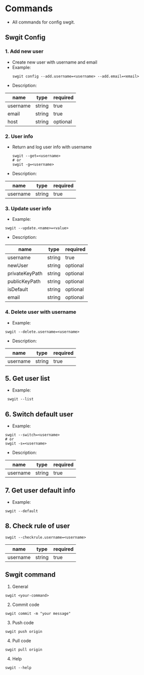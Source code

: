 # Commands
- All commands for config swgit.

## Swgit Config
### 1. Add new user
- Create new user with username and email
- Example:
    ```
    swgit config --add.username=<username> --add.email=<email>
    ```
- Description:

|name   |type  | required  |
|---|---|---|
| username  |string|true   |
| email | string  | true  |
|  host | string  | optional  |

### 2. User info
- Return and log user info with username

    ```
    swgit --get=<username>
    # or
    swgit -g=<username>
    ```
- Description:

|name   |type  | required  |
|---|---|---|
| username  |string|true   |

### 3. Update user info
- Example:
```
swgit --update.<name>=<value>
```
- Description:

|name   |type  | required  |
|---|---|---|
| username  |string|true   |
| newUser  |string|optional   |
| privateKeyPath  |string|optional   |
| publicKeyPath  |string|optional   |
| isDefault  |string|optional   |
| email  |string|optional   |

### 4. Delete user with username
- Example:
```
swgit --delete.username=<username> 
```
- Description:

|name   |type  | required  |
|---|---|---|
| username  |string|true   |


## 5. Get user list
- Example:
```
 swgit --list
```

## 6. Switch default user
- Example:
```
swgit --switch=<username>
# or
swgit -s=<username>
```
- Description:

|name   |type  | required  |
|---|---|---|
| username  |string|true   |

## 7. Get user default info
- Example:
```
swgit --default
```

## 8. Check rule of user
```
swgit --checkrule.username=<username>
```
|name   |type  | required  |
|---|---|---|
| username  |string|true   |

## Swgit command
1. General
```
swgit <your-command>
```
2. Commit code
```
swgit commit -m "your message"
```
3. Push code
```
swgit push origin
```
4. Pull code
```
swgit pull origin
```
4. Help
```
swgit --help
```